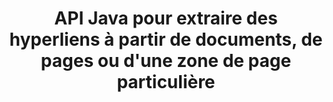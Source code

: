 ---
############################# Static ############################
layout: "auto-gen-gist"
draft: false
path: "fr/parser/java/extract/otp/"
otherformats: DOC DOT DOCX DOCM DOTX DOTM TXT ODT OTT RTF PDF XHTML MHTML MD XML EPUB FB2 CHM XLS XLT XLSX XLSM XLSB XLTX XLTM ODS CSV OTS XLA XLAM PPT PPTX  PPS POT PPSX PPTM POTX PPSM ODP PST OST EML EMLX MSG ONE 

############################# Head ############################
head_title: "Extraction d'hyperliens à partir de documents, de pages ou de zones de page via l'API Java"
head_description: "L'API Java GroupDocs.Parser permet aux développeurs d'extraire des hyperliens à partir de documents, d'une page de document ou d'une zone de page spécifique d'Excel, PowerPoint, PDF, Outlook, etc."

############################# Header ############################
title: "API Java pour extraire des hyperliens à partir de documents, de pages ou d'une zone de page particulière"
description: "L'API Java GroupDocs.Parser facilite le travail des développeurs en leur permettant d'extraire des hyperliens à partir de documents, d'une page de document ou d'une zone de page spécifique de PDF, DOCX, PPTX, EML, MSG, XLS, XLSX, CSV, RTF, EPUB et bien d'autres."

######################### Download Button #######################
button:
    enable: true

############################# About ############################
about:
    enable: true
    title: "Comment effectuer une extraction d'hyperliens à partir de divers documents via Java ?"
    content: |
       Cette page Web explique comment analyser et extraire des hyperliens à partir de différents types de documents, de pages de documents ou d'une zone particulière d'une page en utilisant seulement quelques lignes de code Java. Le lien hypertexte peut être très utile pour naviguer entre les pages ou les sites Web et peut pointer vers un document entier ou vers une partie particulière d'un document, des graphiques, des sons, des adresses e-mail et plus encore. GroupDocs.Parser for Java est une API très puissante qui permet aux développeurs de logiciels d'analyser des documents et d'extraire du texte ainsi que des métadonnées de divers documents populaires dans leurs propres applications Java. Il a inclus plusieurs fonctionnalités avancées pour extraire du texte et des hyperliens à partir de divers types de documents tels que PDF, e-mails, livres électroniques, formats Microsoft Office : Word (DOC, DOCX), PowerPoint (PPT, PPTX), Excel (XLS, XLSX), formats LibreOffice et beaucoup plus.

############################# content ############################
steps:
    enable: true
    block:
    - title_left: "Comment extraire des liens hypertexte de OTP Documents"
      content_left: |
       GroupDocs.Parser Java a inclus une fonctionnalité pour extraire des liens hypertexte à partir de documents OTP. L'exemple de code Java suivant montre comment les liens hypertexte peuvent être extraits du document OTP. 

      title_right: "Extraire les hyperliens via Java"
      content_right: |
        * Créez une instance de [Parser](https://apireference.groupdocs.com/parser/java/com.groupdocs.parser/Parser)
        * Vérifiez si le document prend en charge l'extraction de liens hypertexte
        * Extraire les hyperliens du document
        * Appelez la méthode [GetHyperlinks](https://apireference.groupdocs.com/parser/java/com.groupdocs.parser/Parser#getHyperlinks()) pour extraire tous les hyperliens de l'ensemble du document.
        * Itérer sur les hyperliens et imprimer l'URL de l'hyperlien

      gisthash: "036de701f5f17a02dd2353ee547afd5b"
      gistfile: "extract_hyperlinks_form_documents.java"

    - title_left: "Comment extraire des liens hypertexte de la page OTP Documents"
      content_left: |
       GroupDocs.Parser .NET permet aux développeurs de logiciels d'extraire des liens hypertexte à partir de documents OTP avec quelques lignes de code. Le code C# .NET ci-dessous montre l'extraction de liens hypertexte dans un document OTP. 

      title_right: "Extraire les hyperliens via Java"
      content_right: |
        * Créez une instance de [Parser](https://apireference.groupdocs.com/parser/java/com.groupdocs.parser/Parser)
        * Vérifiez si le document prend en charge l'extraction de liens hypertexte
        * Get document info by calling [getDocumentInfo](https://apireference.groupdocs.com/parser/java/com.groupdocs.parser/Parser#getDocumentInfo()) method.
        * Itérer sur les pages et imprimer un numéro de page
        * Extraire les hyperliens du document
        * Appelez la méthode [GetHyperlinks](https://apireference.groupdocs.com/parser/java/com.groupdocs.parser/Parser#getHyperlinks()) pour extraire tous les hyperliens de l'ensemble du document.
        * Iterate over hyperlinks and Print the hyperlink URL
     
      gisthash: "bcca6319f2287edb7295443c1def46ee"
      gistfile: "extract_hyperlinks_form_documents_page.java"
      
    - title_left: "Extraire les liens hypertexte de la zone de page OTP Documents"
      content_left: |
       L'API Java GroupDocs.Parser a fourni une prise en charge complète pour extraire les liens hypertexte de la facilité de page du document OTP. Le code Java suivant montre comment les programmeurs peuvent extraire des liens hypertexte d'une zone de page de document OTP dans leurs propres applications Java.

      title_right: "Comment extraire des hyperliens en utilisant Java ?"
      content_right: |
        * Créez une instance de [Parser](https://apireference.groupdocs.com/parser/java/com.groupdocs.parser/Parser) 
        * Vérifiez si le document prend en charge l'extraction de liens hypertexte
        * Créer les options qui sont utilisées pour l'extraction de lien hypertexte
        * Appelez la méthode [GetHyperlinks](https://apireference.groupdocs.com/parser/java/com.groupdocs.parser/Parser#getHyperlinks()) pour extraire tous les hyperliens de l'ensemble du document.
        * Itérer sur les hyperliens et imprimer l'URL de l'hyperlien
     
      gisthash: "4aefff1fcc6733c0fc12b736d7e36711"
      gistfile: "hyperlinks_extraction_from_document_page_area.java"

    - title_left: "Configuration requise"
      content_left: |
        GroupDocs.Parser pour Java est pris en charge sur toutes les principales plates-formes et systèmes d'exploitation. Il peut générer des documents dans Microsoft Word, Excel, PowerPoint, Outlook, OpenOffice et plus de 50 autres formats. Pour un guide complet de la configuration système requise, veuillez visiter la configuration système requise avant d'exécuter le code ci-dessous, assurez-vous que les prérequis suivants sont installés sur votre système :
         * Systèmes d'exploitation : Microsoft Windows, Linux, MacOS
         * Prise en charge des versions Java : J2SE 7.0 (1.7), J2SE 8.0 (1.8) ou supérieur
         * Obtenez la dernière version des API Java GroupDocs.Assembly à partir de GroupDocs [Repository](https://repository.groupdocs.com/webapp/#/artifacts/browse/tree/General/repo/com/groupdocs/groupdocs-parser)
        
      title_right: "Pourquoi utiliser GroupDocs.Assembly"
      content_right: |
        * Extraire un texte brut de l'un des documents pris en charge.
        * Prise en charge de l'extraction de la table des matières
        * Extrayez du texte formaté, des métadonnées, des images, des conteneurs et des pièces jointes.
        * Analyse de documents via des modèles définis par l'utilisateur.
        * Recherche de texte à l'aide d'un mot-clé ou d'une expression régulière.
        * Prise en charge de l'extraction de texte structuré
        * Extraire la table des matières pour certains formats de document pris en charge.
        * Analyser les données de formulaire à partir de documents PDF.

demos:
    enable: true
        
more_formats:
    enable: true


back_to_top:
    enable: true
---